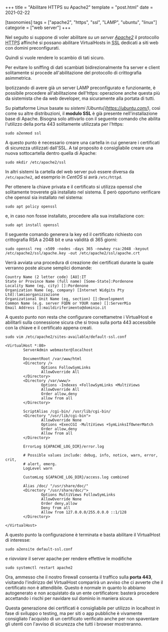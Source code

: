 +++
title = "Abilitare HTTPS su Apache2"
template = "post.html"
date = 2021-02-22

[taxonomies]
tags = ["apache2", "https", "ssl", "LAMP", "ubuntu", "linux"]
categorie = ["web server"]
+++

Nel seguito si suppone di voler abilitare *su un server [Apache2](https://httpd.apache.org/)* il protocollo <abbr title="HyperText Transfer Protocol over Secure Socket Layer">HTTPS</abbr> affinché si possano abilitare VirtualHosts in <abbr title="Secure Sockets Layer">SSL</abbr> dedicati a siti web con domini preconfigurati. 

Quindi si vuole rendere lo scambio di tati sicuro. 

Per evitare lo sniffing di dati scambiati bidirezionalmente fra server e client solitamente si procede all'abilitazione del protocollo di crittografia asimmetrica.

Ipotizzando di avere già un server LAMP preconfigurato e funzionante, è possibile procedere all'abilitazione dell'https: operazione anche questa più da sistemista che da web developer, ma sicuramente alla portata di tutti.

<!-- more -->

Su piattaforme Linux basate su *sistemi [Ubuntu[(https://ubuntu.com/)*, così come su altre distribuzioni, il **modulo SSL** è già presente nell'installazione base di Apache.
Bisogna solo attivarlo con il seguente comando che abilita l'utilizzo della porta 443 solitamente utilizzata per l'https:

`sudo a2enmod ssl`

A questo punto è necessario creare una cartella in cui generare i certificati di sicurezza utilizzati dall'SSL. A tal proposito è consigliabile creare una nuova sottocartella dentro quella di Apache:

`sudo mkdir /etc/apache2/ssl`

In altri sistemi la cartella del web server può essere diversa da `/etc/apache2`, ad esemprio in *CentOS* si avrà `/etc/httpd`.

Per ottenere la chiave privata e il certificato si utilizza openssl che solitamente troverete già installato nel sistema. È però opportuno verificare che openssl sia installato nel sistema:

`sudo apt policy openssl`

e, in caso non fosse installato, procedere alla sua installazione con:

`sudo apt install openssl`

Il seguente comando generera la key ed il certificato richiesto con crittografia RSA a 2048 bit e una validità di 365 giorni:

`sudo openssl req -x509 -nodes -days 365 -newkey rsa:2048 -keyout /etc/apache2/ssl/apache.key -out /etc/apache2/ssl/apache.crt`

Verrà avviata una procedura di creazione dei certificati durante la quale verranno poste alcune semplici domande:

```
Country Name (2 letter code) [AU]:IT
State or Province Name (full name) [Some-State]:Pordenone
Locality Name (eg, city) []:Pordenone
Organization Name (eg, company) [Internet Widgits Pty Ltd]:lamiaorganizzazione
Organizational Unit Name (eg, section) []:Development
Common Name (e.g. server FQDN or YOUR name) []:ServerMio
Email Address []:maildiriferimento@dominio.it
```

A questo punto non resta che configurare correttametne i VirtualHost e abilitarli sulla connessione sicura che si trova sulla porta 443 accessibile con la chiave e il certificato appena creati.

`sudo vim /etc/apache2/sites-available/default-ssl.conf`

```apacheconf
<VirtualHost *:80>
        ServerAdmin webmaster@localhost
 
        DocumentRoot /var/www/html
        <Directory />
                Options FollowSymLinks
                AllowOverride All
        </Directory>
        <Directory /var/www/>
                Options -Indexes +FollowSymLinks +MultiViews
                AllowOverride All
                Order allow,deny
                allow from all
        </Directory>
 
        ScriptAlias /cgi-bin/ /usr/lib/cgi-bin/
        <Directory "/usr/lib/cgi-bin">
                AllowOverride None
                Options +ExecCGI -MultiViews +SymLinksIfOwnerMatch
                Order allow,deny
                Allow from all
        </Directory>
 
        ErrorLog ${APACHE_LOG_DIR}/error.log
 
        # Possible values include: debug, info, notice, warn, error, crit,
        # alert, emerg.
        LogLevel warn
 
        CustomLog ${APACHE_LOG_DIR}/access.log combined
 
        Alias /doc/ "/usr/share/doc/"
        <Directory "/usr/share/doc/">
                Options MultiViews FollowSymLinks
                AllowOverride None
                Order deny,allow
                Deny from all
                Allow from 127.0.0.0/255.0.0.0 ::1/128
        </Directory>
 
</VirtualHost>
```

A questo punto la configurazione è terminata e basta abilitare il VirtualHost di interesse:

`sudo a2ensite default-ssl.conf`

e *riavviare* il server apache per rendere effettive le modifiche

`sudo systemctl restart apache2`

Ora, ammesso che il nostro firewall consenta il traffico sulla **porta 443**, visitando l'indirizzo del VirtualHost comparirà un avviso che ci avverte che il certificato non è attendibile. Questo è normale in quanto lo abbiamo autogenerato e non acquistato da un ente certificatore: basterà procedere accettando i rischi per navidare sul dominio in maniera sicura. 

Questa generazione dei certificati è consigliabile per utilizzo in localhost in fase di sviluppo o testing, ma per siti o app pubbliche è vivamente consigliato l'acquisto di un certificato verificato anche per non spaventare gli utenti con l'avviso di sicurezza che tutti i browser mostreranno. 

